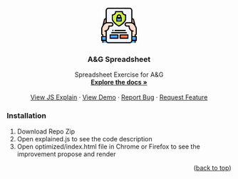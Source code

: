 <div id="top"></div>

<!-- PROJECT LOGO -->
<br />
<div align="center">
  <a href="https://github.com/icgarzon/A-G_CodeExplain">
    <img src=".common/project.svg" alt="Logo" width="80" height="80">
  </a>

  <h3 align="center">A&G Spreadsheet</h3>

  <p align="center">
    Spreadsheet Exercise for A&G
    <br />
    <a href="https://github.com/icgarzon/A-G_CodeExplain"><strong>Explore the docs »</strong></a>
    <br />
    <br />
    <a href="https://ivangarzon.dev/git/ag/explain.js">View JS Explain</a>
    ·
    <a href="https://ivangarzon.dev/git/ag/index.html">View Demo</a>
    ·
    <a href="https://github.com/icgarzon/A-G_CodeExplain/issues">Report Bug</a>
    ·
    <a href="https://github.com/icgarzon/A-G_CodeExplain/issues">Request Feature</a>
  </p>
</div>

<!-- GETTING STARTED -->
### Installation

1. Download Repo Zip
2. Open explained.js to see the code description
3. Open optimized/index.html file in Chrome or Firefox to see the improvement propose and render

<p align="right">(<a href="#top">back to top</a>)</p>
